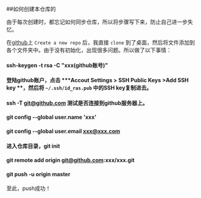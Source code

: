 ##如何创建本仓库的  

由于每次创建时，都忘记如何同步仓库，所以将步骤写下来，防止自己进一步失忆。  


在[github](https://www.github.com)上 `Create a new repo` 后，我直接 `clone` 到了桌面，然后将文件添加到各个文件夹中。由于没有初始化，出现很多问题。所以做了以下事情：  

####	ssh-keygen -t rsa -C "xxx(github账号)"
####	登陆github账户，点击 ***Accout Settings > SSH Public Keys >Add SSH key **，然后将 ` ~/.ssh/id_ras.pub ` 中的SSH key复制进去。
####	ssh -T git@github.com 测试是否连接到github服务器上。
####	git config --global user.name 'xxx'
####	git config --global user.email xxx@xxx.com
####	进入仓库目录，git init
####	git remote add origin git@github.com:xxx/xxx.git
####	git push -u origin master 

至此，push成功！
